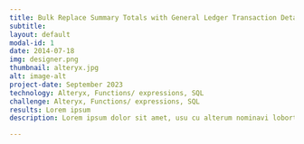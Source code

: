 ```yaml
---
title: Bulk Replace Summary Totals with General Ledger Transaction Details
subtitle:
layout: default
modal-id: 1
date: 2014-07-18
img: designer.png
thumbnail: alteryx.jpg
alt: image-alt
project-date: September 2023
technology: Alteryx, Functions/ expressions, SQL
challenge: Alteryx, Functions/ expressions, SQL
results: Lorem ipsum
description: Lorem ipsum dolor sit amet, usu cu alterum nominavi lobortis. At duo novum diceret. Tantas apeirian vix et, usu sanctus postulant inciderint ut, populo diceret necessitatibus in vim. Cu eum dicam feugiat noluisse. Also experienced with batch and iterative macros, analytic apps, scripts, and decoding existing workflows. 

---
```

